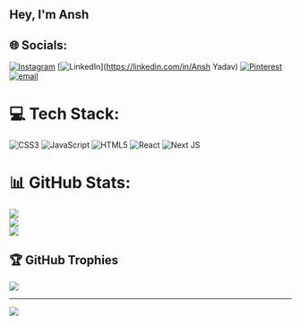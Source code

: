 ## Hey, I'm Ansh


## 🌐 Socials:
[![Instagram](https://img.shields.io/badge/Instagram-%23E4405F.svg?logo=Instagram&logoColor=white)](https://instagram.com/wfti.ansh) [![LinkedIn](https://img.shields.io/badge/LinkedIn-%230077B5.svg?logo=linkedin&logoColor=white)](https://linkedin.com/in/Ansh Yadav) [![Pinterest](https://img.shields.io/badge/Pinterest-%23E60023.svg?logo=Pinterest&logoColor=white)](https://pinterest.com/wftiansh) [![email](https://img.shields.io/badge/Email-D14836?logo=gmail&logoColor=white)](mailto:ansh77647@gmail.com) 

# 💻 Tech Stack:
![CSS3](https://img.shields.io/badge/css3-%231572B6.svg?style=for-the-badge&logo=css3&logoColor=white) ![JavaScript](https://img.shields.io/badge/javascript-%23323330.svg?style=for-the-badge&logo=javascript&logoColor=%23F7DF1E) ![HTML5](https://img.shields.io/badge/html5-%23E34F26.svg?style=for-the-badge&logo=html5&logoColor=white) ![React](https://img.shields.io/badge/react-%2320232a.svg?style=for-the-badge&logo=react&logoColor=%2361DAFB) ![Next JS](https://img.shields.io/badge/Next-black?style=for-the-badge&logo=next.js&logoColor=white)
# 📊 GitHub Stats:
![](https://github-readme-stats.vercel.app/api?username=ansh4837&theme=tokyonight&hide_border=false&include_all_commits=false&count_private=false)<br/>
![](https://nirzak-streak-stats.vercel.app/?user=ansh4837&theme=tokyonight&hide_border=false)<br/>
![](https://github-readme-stats.vercel.app/api/top-langs/?username=ansh4837&theme=tokyonight&hide_border=false&include_all_commits=false&count_private=false&layout=compact)

## 🏆 GitHub Trophies
![](https://github-profile-trophy.vercel.app/?username=ansh4837&theme=radical&no-frame=false&no-bg=false&margin-w=4)

---
[![](https://visitcount.itsvg.in/api?id=ansh4837&icon=0&color=0)](https://visitcount.itsvg.in)

<!-- Proudly created with GPRM ( https://gprm.itsvg.in ) -->
